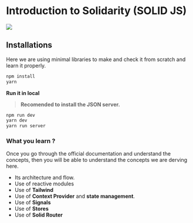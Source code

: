 # Introduction to Solidarity (SOLID JS)

![](https://www.solidjs.com/og.jpg)

## Installations

Here we are using minimal libraries to make and check it from scratch and learn it properly.


```bash
npm install
yarn
```

**Run it in local**

> **Recomended to install the JSON server.**

```bash
npm run dev
yarn dev
yarn run server
```

### What you learn ?

Once you go through the official documentation and understand the concepts,  then you will be able to understand the concepts we are derving here.

- Its architecture and flow.
- Use of reactive modules
- Use of **Tailwind**
- Use of **Context Provider** and **state management**.
- Use of **Signals**
- Use of **Stores**
- Use of **Solid Router**
